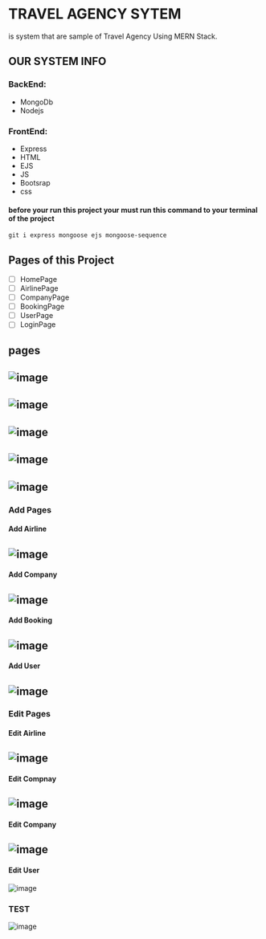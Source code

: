 # TRAVEL AGENCY SYTEM
is system that are sample of Travel Agency Using MERN Stack.
## OUR SYSTEM INFO
### BackEnd: 
- MongoDb
- Nodejs
### FrontEnd: 
- Express
- HTML
- EJS
- JS
- Bootsrap
- css

#### before your run this project your must run this command to your terminal of the project
```
git i express mongoose ejs mongoose-sequence
```

## Pages of this Project
- [ ] HomePage
- [ ] AirlinePage
- [ ] CompanyPage
- [ ] BookingPage
- [ ] UserPage
- [ ] LoginPage

## pages
![image](https://user-images.githubusercontent.com/101409254/217916484-9143ddb5-cb0d-4e1a-985b-afd7dbd6e0a4.png)
-------------------------------------------------
![image](https://user-images.githubusercontent.com/101409254/217916878-7f04d8a0-4379-4825-b16d-48d347538c80.png)
-------------------------------------------------
![image](https://user-images.githubusercontent.com/101409254/217917687-1a18995d-9c4c-471b-8203-67da9fabf52a.png)
-------------------------------------------------
![image](https://user-images.githubusercontent.com/101409254/217919309-095e2e36-cf50-4b12-9768-27f7d238b778.png)
-------------------------------------------------
![image](https://user-images.githubusercontent.com/101409254/217919370-a73dba78-4f0a-44f1-89ae-4975297d9ca1.png)
-------------------------------------------------
### Add Pages
#### Add Airline
![image](https://user-images.githubusercontent.com/101409254/217919467-6512f641-735c-4e23-908f-ae562e7e7a6b.png)
-------------------------------------------------
#### Add Company
![image](https://user-images.githubusercontent.com/101409254/217919530-ec269f24-0e17-4cf8-9b2b-954619642116.png) 
-------------------------------------------------
#### Add Booking
![image](https://user-images.githubusercontent.com/101409254/217919614-063e4e03-444a-4590-abb4-be96a1b35e00.png)
-------------------------------------------------
#### Add User
![image](https://user-images.githubusercontent.com/101409254/217919724-d06c0bec-055d-432b-9d88-05a2e9f14adf.png)
-------------------------------------------------
### Edit Pages
#### Edit Airline
![image](https://user-images.githubusercontent.com/101409254/217919880-89610d40-d474-4f95-9674-a709c28f57b2.png)
-------------------------------------------------
#### Edit Compnay
![image](https://user-images.githubusercontent.com/101409254/217919957-038d10dc-1df4-4316-88a2-2fcac0fd26da.png)
-------------------------------------------------
#### Edit Company
![image](https://user-images.githubusercontent.com/101409254/217920069-949f2a6a-dc0d-4ef5-bca3-399d186f7b1f.png)
-------------------------------------------------
#### Edit User
![image](https://user-images.githubusercontent.com/101409254/217920315-450e8bf1-7f39-45c1-b3df-e72347bff211.png)


### TEST
![image](https://github.com/user-attachments/assets/525ffc18-94c0-466c-93c3-b9dad48eabad)


